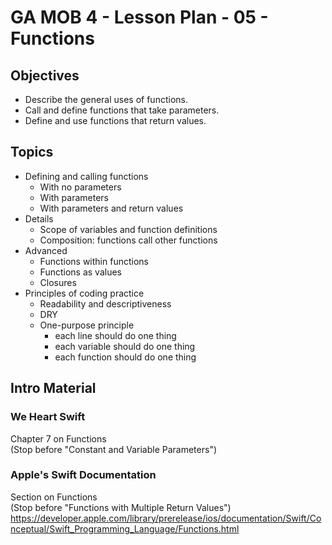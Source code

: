 # GA MOB 4 - Lesson Plan - 05 - Functions

## Objectives

* Describe the general uses of functions.
* Call and define functions that take parameters.
* Define and use functions that return values.

## Topics

* Defining and calling functions
    * With no parameters
    * With parameters
    * With parameters and return values
* Details
    * Scope of variables and function definitions
    * Composition: functions call other functions
* Advanced
    * Functions within functions
    * Functions as values
    * Closures
* Principles of coding practice
    * Readability and descriptiveness
    * DRY
    * One-purpose principle
        * each line should do one thing
        * each variable should do one thing
        * each function should do one thing

## Intro Material

### We Heart Swift

Chapter 7 on Functions  
(Stop before "Constant and Variable Parameters")

### Apple's Swift Documentation

Section on Functions  
(Stop before "Functions with Multiple Return Values")  
<https://developer.apple.com/library/prerelease/ios/documentation/Swift/Conceptual/Swift_Programming_Language/Functions.html>
